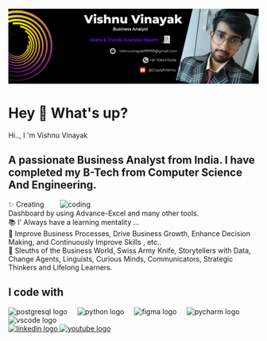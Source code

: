 ![logo](https://github.com/vishnu1912199/Vishnu-Vinayak/blob/main/Black%20and%20White%20Modern%20Business%20LinkedIn%20Banner%20(2).png)
<h1 align="left">Hey 👋 What's up?</h1>
<p align="left">Hi.., I 'm Vishnu Vinayak</p>
<h2 align="left">A passionate Business Analyst from India. I have completed my B-Tech from Computer Science And Engineering.</h2>
<img align="right" alt="coding" width="400" src="https://user-images.githubusercontent.com/55389276/140866485-8fb1c876-9a8f-4d6a-98dc-08c4981eaf70.gif">
<p align="left">✨ Creating Dashboard by using Advance-Excel and many other tools.<br>📚 I' Always have a learning mentality ...<br>🎯 Improve Business Processes, Drive Business Growth, Enhance Decision Making, and Continuously Improve Skills , etc..<br>🎲 Sleuths of the Business World, Swiss Army Knife, Storytellers with Data, Change Agents, Linguists, Curious Minds, Communicators, Strategic Thinkers and Lifelong Learners.</p>
<h2 align="left">I code with</h2>
<div align="left">
  <img src="https://cdn.jsdelivr.net/gh/devicons/devicon/icons/postgresql/postgresql-original.svg" height="40" alt="postgresql logo"  />
  <img width="12" />
  <img src="https://cdn.jsdelivr.net/gh/devicons/devicon/icons/python/python-original.svg" height="40" alt="python logo"  />
  <img width="12" />
  <img src="https://cdn.jsdelivr.net/gh/devicons/devicon/icons/figma/figma-original.svg" height="40" alt="figma logo"  />
  <img width="12" />
  <img src="https://cdn.jsdelivr.net/gh/devicons/devicon/icons/pycharm/pycharm-original.svg" height="40" alt="pycharm logo"  />
  <img width="12" />
  <img src="https://cdn.jsdelivr.net/gh/devicons/devicon/icons/vscode/vscode-original.svg" height="40" alt="vscode logo"  />
</div>
<div align="left">
  <a href="https://www.linkedin.com/in/vishnu-vinayak-240779300?utm_source=share&utm_campaign=share_via&utm_content=profile&utm_medium=android_app" target="_blank">
    <img src="https://raw.githubusercontent.com/maurodesouza/profile-readme-generator/master/src/assets/icons/social/linkedin/default.svg" width="52" height="40" alt="linkedin logo"  />
  </a>
  <a href="https://www.youtube.com/@CraylyfVishnu" target="_blank">
    <img src="https://raw.githubusercontent.com/maurodesouza/profile-readme-generator/master/src/assets/icons/social/youtube/default.svg" width="52" height="40" alt="youtube logo"  />
  </a>
</div>

